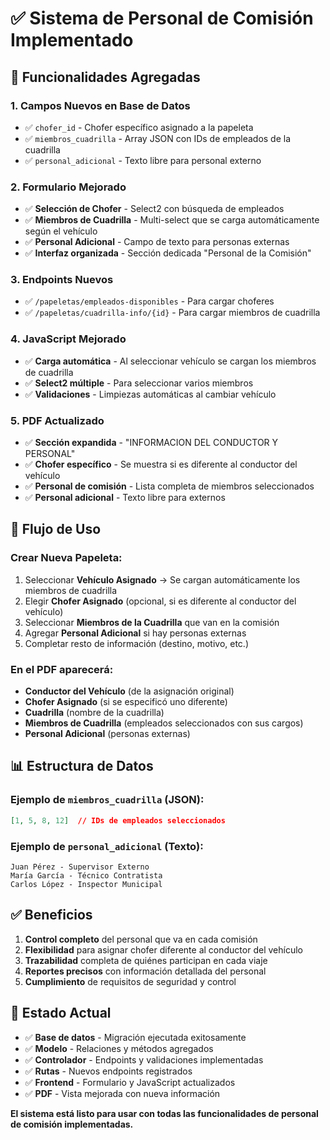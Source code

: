 # ✅ Sistema de Personal de Comisión Implementado

## 🚀 Funcionalidades Agregadas

### 1. **Campos Nuevos en Base de Datos**
- ✅ `chofer_id` - Chofer específico asignado a la papeleta
- ✅ `miembros_cuadrilla` - Array JSON con IDs de empleados de la cuadrilla
- ✅ `personal_adicional` - Texto libre para personal externo

### 2. **Formulario Mejorado**
- ✅ **Selección de Chofer** - Select2 con búsqueda de empleados
- ✅ **Miembros de Cuadrilla** - Multi-select que se carga automáticamente según el vehículo
- ✅ **Personal Adicional** - Campo de texto para personas externas
- ✅ **Interfaz organizada** - Sección dedicada "Personal de la Comisión"

### 3. **Endpoints Nuevos**
- ✅ `/papeletas/empleados-disponibles` - Para cargar choferes
- ✅ `/papeletas/cuadrilla-info/{id}` - Para cargar miembros de cuadrilla

### 4. **JavaScript Mejorado**
- ✅ **Carga automática** - Al seleccionar vehículo se cargan los miembros de cuadrilla
- ✅ **Select2 múltiple** - Para seleccionar varios miembros
- ✅ **Validaciones** - Limpiezas automáticas al cambiar vehículo

### 5. **PDF Actualizado**
- ✅ **Sección expandida** - "INFORMACION DEL CONDUCTOR Y PERSONAL"
- ✅ **Chofer específico** - Se muestra si es diferente al conductor del vehículo
- ✅ **Personal de comisión** - Lista completa de miembros seleccionados
- ✅ **Personal adicional** - Texto libre para externos

## 🎯 Flujo de Uso

### **Crear Nueva Papeleta:**
1. Seleccionar **Vehículo Asignado** → Se cargan automáticamente los miembros de cuadrilla
2. Elegir **Chofer Asignado** (opcional, si es diferente al conductor del vehículo)
3. Seleccionar **Miembros de la Cuadrilla** que van en la comisión
4. Agregar **Personal Adicional** si hay personas externas
5. Completar resto de información (destino, motivo, etc.)

### **En el PDF aparecerá:**
- **Conductor del Vehículo** (de la asignación original)
- **Chofer Asignado** (si se especificó uno diferente)
- **Cuadrilla** (nombre de la cuadrilla)
- **Miembros de Cuadrilla** (empleados seleccionados con sus cargos)
- **Personal Adicional** (personas externas)

## 📊 Estructura de Datos

### **Ejemplo de `miembros_cuadrilla` (JSON):**
```json
[1, 5, 8, 12]  // IDs de empleados seleccionados
```

### **Ejemplo de `personal_adicional` (Texto):**
```
Juan Pérez - Supervisor Externo
María García - Técnico Contratista
Carlos López - Inspector Municipal
```

## ✅ Beneficios

1. **Control completo** del personal que va en cada comisión
2. **Flexibilidad** para asignar chofer diferente al conductor del vehículo
3. **Trazabilidad** completa de quiénes participan en cada viaje
4. **Reportes precisos** con información detallada del personal
5. **Cumplimiento** de requisitos de seguridad y control

## 🔧 Estado Actual

- ✅ **Base de datos** - Migración ejecutada exitosamente
- ✅ **Modelo** - Relaciones y métodos agregados
- ✅ **Controlador** - Endpoints y validaciones implementadas
- ✅ **Rutas** - Nuevos endpoints registrados
- ✅ **Frontend** - Formulario y JavaScript actualizados
- ✅ **PDF** - Vista mejorada con nueva información

**El sistema está listo para usar con todas las funcionalidades de personal de comisión implementadas.**